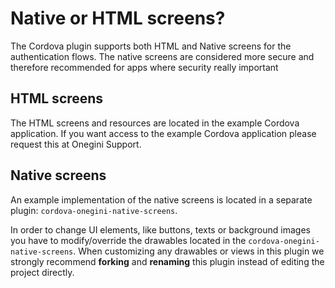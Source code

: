 # Native or HTML screens?

The Cordova plugin supports both HTML and Native screens for the authentication flows. The native screens are considered more secure and therefore recommended for apps where security really important

## HTML screens

The HTML screens and resources are located in the example Cordova application. If you want access to the example Cordova application please request this at Onegini Support.

## Native screens

An example implementation of the native screens is located in a separate plugin: `cordova-onegini-native-screens`.

In order to change UI elements, like buttons, texts or background images you have to modify/override the drawables located in the `cordova-onegini-native-screens`. 
When customizing any drawables or views in this plugin we strongly recommend **forking** and **renaming** this plugin instead of editing the project directly.
